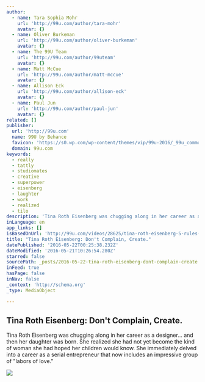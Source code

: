 ```yaml
---
author:
  - name: Tara Sophia Mohr
    url: 'http://99u.com/author/tara-mohr'
    avatar: {}
  - name: Oliver Burkeman
    url: 'http://99u.com/author/oliver-burkeman'
    avatar: {}
  - name: The 99U Team
    url: 'http://99u.com/author/99uteam'
    avatar: {}
  - name: Matt McCue
    url: 'http://99u.com/author/matt-mccue'
    avatar: {}
  - name: Allison Eck
    url: 'http://99u.com/author/allison-eck'
    avatar: {}
  - name: Paul Jun
    url: 'http://99u.com/author/paul-jun'
    avatar: {}
related: []
publisher:
  url: 'http://99u.com'
  name: 99U by Behance
  favicon: 'https://s0.wp.com/wp-content/themes/vip/99u-2016/_99u_common/images/favicon.ico'
  domain: 99u.com
keywords:
  - really
  - tattly
  - studiomates
  - creative
  - superpower
  - eisenberg
  - laughter
  - work
  - realized
  - tilo
description: 'Tina Roth Eisenberg was chugging along in her career as a designer... and then her daughter was born. She realized she had not yet become the kind of woman she had hoped her children would know. She immediately delved into a career as a serial entrepreneur that now includes an impressive group of "labors of love."'
inLanguage: en
app_links: []
isBasedOnUrl: 'http://99u.com/videos/28625/tina-roth-eisenberg-5-rules-for-making-an-impact'
title: "Tina Roth Eisenberg: Don't Complain, Create."
datePublished: '2016-05-22T00:25:38.232Z'
dateModified: '2016-05-21T10:26:54.280Z'
starred: false
sourcePath: _posts/2016-05-22-tina-roth-eisenberg-dont-complain-create.md
inFeed: true
hasPage: false
inNav: false
_context: 'http://schema.org'
_type: MediaObject

---
```

<article style=""><h1>Tina Roth Eisenberg: Don't Complain, Create.</h1><p>Tina Roth Eisenberg was chugging along in her career as a designer... and then her daughter was born. She realized she had not yet become the kind of woman she had hoped her children would know. She immediately delved into a career as a serial entrepreneur that now includes an impressive group of "labors of love."</p><img src="http://i0.wp.com/adobe99u.files.wordpress.com/2014/06/tina_big.jpg?resize=%2C&amp;quality=100&amp;strip&amp;ssl=1" /></article>